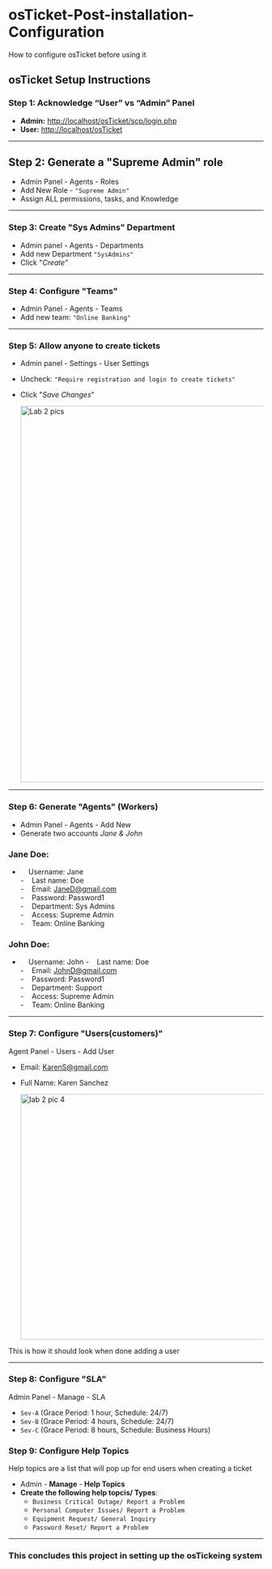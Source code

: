 # osTicket-Post-installation-Configuration
How to configure osTicket before using it

##  osTicket Setup Instructions

###  Step 1: Acknowledge “User” vs “Admin” Panel
- **Admin:** [http://localhost/osTicket/scp/login.php](http://localhost/osTicket/scp/login.php)  
- **User:** [http://localhost/osTicket](http://localhost/osTicket)

---
##  Step 2: Generate a "Supreme Admin" role
- Admin Panel - Agents - Roles
- Add New Role - `"Supreme Admin"`
- Assign ALL permissions, tasks, and Knowledge

_ _ _

### Step 3: Create "Sys Admins" Department
- Admin panel - Agents - Departments
- Add new Department `"SysAdmins"`
- Click "*Create*"

 _ _ _

 ### Step 4: Configure "Teams"
 - Admin Panel - Agents - Teams
 - Add new team: `"Online Banking"`

_ _ _

### Step 5: Allow anyone to create tickets
- Admin panel - Settings - User Settings
- Uncheck: `"Require registration and login to create tickets"`
- Click "*Save Changes*"

  <img width="1034" height="744" alt="Lab 2 pics" src="https://github.com/user-attachments/assets/6733339f-58e8-4fc8-abb2-03d66f386cc5" />


_ _ _
### Step 6: Generate "Agents" (Workers)
- Admin Panel - Agents - Add New
- Generate two accounts *Jane & John*
### Jane Doe: 
- &nbsp;&nbsp;&nbsp;&nbsp;Username: Jane  
-&nbsp;&nbsp;&nbsp;&nbsp;Last name: Doe  
-&nbsp;&nbsp;&nbsp;&nbsp;Email: JaneD@gmail.com  
-&nbsp;&nbsp;&nbsp;&nbsp;Password: Password1  
-&nbsp;&nbsp;&nbsp;&nbsp;Department: Sys Admins  
-&nbsp;&nbsp;&nbsp;&nbsp;Access: Supreme Admin  
-&nbsp;&nbsp;&nbsp;&nbsp;Team: Online Banking

### John Doe: 
- &nbsp;&nbsp;&nbsp;&nbsp;Username: John 
-&nbsp;&nbsp;&nbsp;&nbsp;Last name: Doe  
-&nbsp;&nbsp;&nbsp;&nbsp;Email: JohnD@gmail.com  
-&nbsp;&nbsp;&nbsp;&nbsp;Password: Password1  
-&nbsp;&nbsp;&nbsp;&nbsp;Department: Support  
-&nbsp;&nbsp;&nbsp;&nbsp;Access: Supreme Admin  
-&nbsp;&nbsp;&nbsp;&nbsp;Team: Online Banking

_ _ _

### Step 7: Configure "Users(customers)"
Agent Panel - Users - Add User
- Email: KarenS@gmail.com
- Full Name: Karen Sanchez

  <img width="1125" height="485" alt="lab 2 pic 4" src="https://github.com/user-attachments/assets/47d27262-47fa-4cfa-a91d-56b81a4a4735" />
This is how it should look when done adding a user

_ _ _ 

### Step 8: Configure "SLA"
 Admin Panel - Manage - SLA
   - `Sev-A` (Grace Period: 1 hour, Schedule: 24/7)  
   - `Sev-B` (Grace Period: 4 hours, Schedule: 24/7)  
   - `Sev-C` (Grace Period: 8 hours, Schedule: Business Hours)  

### Step 9: Configure Help Topics
Help topics are a list that will pop up for end users when creating a ticket
- Admin - **Manage** - **Help Topics**
- **Create the following help topcis/ Types**:
  - `Business Critical Outage/ Report a Problem`
  - `Personal Computer Issues/ Report a Problem`
  - `Equipment Request/ General Inquiry`
  - `Password Reset/ Report a Problem`

_ _ _

### This concludes this project in setting up the osTickeing system 



